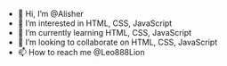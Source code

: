 - 👋 Hi, I’m @Alisher
- 👀 I’m interested in HTML, CSS, JavaScript
- 🌱 I’m currently learning HTML, CSS, JavaScript
- 💞️ I’m looking to collaborate on HTML, CSS, JavaScript
- 📫 How to reach me @Leo888Lion

<!---
Leo888Lion/Leo888Lion is a ✨ special ✨ repository because its `README.md` (this file) appears on your GitHub profile.
You can click the Preview link to take a look at your changes.
--->
